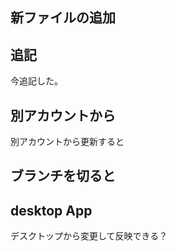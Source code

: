 ## 新ファイルの追加

## 追記
今追記した。

## 別アカウントから
別アカウントから更新すると

## ブランチを切ると

## desktop App
デスクトップから変更して反映できる？
